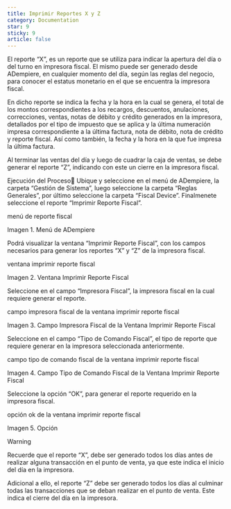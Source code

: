 ```yaml
---
title: Imprimir Reportes X y Z
category: Documentation
star: 9
sticky: 9
article: false
---
```


El reporte “X”, es un reporte que se utiliza para indicar la apertura del día o del turno en impresora fiscal. El mismo puede ser generado desde ADempiere, en cualquier momento del día, según las reglas del negocio, para conocer el estatus monetario en el que se encuentra la impresora fiscal.

En dicho reporte se indica la fecha y la hora en la cual se genera, el total de los montos correspondientes a los recargos, descuentos, anulaciones, correcciones, ventas, notas de débito y crédito generados en la impresora, detallados por el tipo de impuesto que se aplica y la última numeración impresa correspondiente a la última factura, nota de débito, nota de crédito y reporte fiscal. Así como también, la fecha y la hora en la que fue impresa la última factura.

Al terminar las ventas del día y luego de cuadrar la caja de ventas, se debe generar el reporte “Z”, indicando con este un cierre en la impresora fiscal.

Ejecución del Proceso
Ubique y seleccione en el menú de ADempiere, la carpeta “Gestión de Sistema”, luego seleccione la carpeta “Reglas Generales”, por último seleccione la carpeta “Fiscal Device”. Finalmenete seleccione el reporte “Imprimir Reporte Fiscal”.

menú de reporte fiscal

Imagen 1. Menú de ADempiere

Podrá visualizar la ventana “Imprimir Reporte Fiscal”, con los campos necesarios para generar los reportes “X” y “Z” de la impresora fiscal.

ventana imprimir reporte fiscal

Imagen 2. Ventana Imprimir Reporte Fiscal

Seleccione en el campo “Impresora Fiscal”, la impresora fiscal en la cual requiere generar el reporte.

campo impresora fiscal de la ventana imprimir reporte fiscal

Imagen 3. Campo Impresora Fiscal de la Ventana Imprimir Reporte Fiscal

Seleccione en el campo “Tipo de Comando Fiscal”, el tipo de reporte que requiere generar en la impresora seleccionada anteriormente.

campo tipo de comando fiscal de la ventana imprimir reporte fiscal

Imagen 4. Campo Tipo de Comando Fiscal de la Ventana Imprimir Reporte Fiscal

Seleccione la opción “OK”, para generar el reporte requerido en la impresora fiscal.

opción ok de la ventana imprimir reporte fiscal

Imagen 5. Opción

Warning

Recuerde que el reporte “X”, debe ser generado todos los días antes de realizar alguna transacción en el punto de venta, ya que este indica el inicio del día en la impresora.

Adicional a ello, el reporte “Z” debe ser generado todos los días al culminar todas las transacciones que se deban realizar en el punto de venta. Este indica el cierre del día en la impresora.

